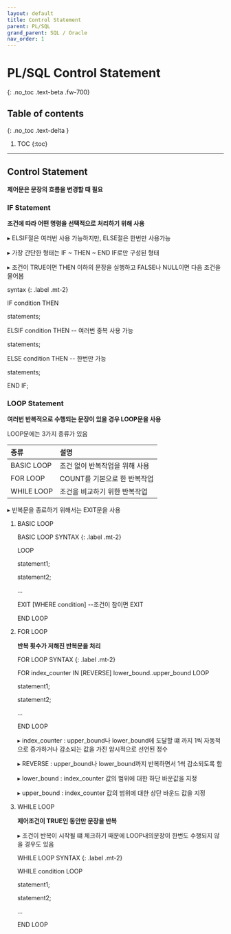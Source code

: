 ```yaml
---
layout: default
title: Control Statement
parent: PL/SQL
grand_parent: SQL / Oracle
nav_order: 1
---
```


# PL/SQL Control Statement
{: .no_toc .text-beta .fw-700}

## Table of contents
{: .no_toc .text-delta }

1. TOC
{:toc}

---

## Control Statement

**제어문은 문장의 흐름을 변경할 때 필요**

### IF Statement

**조건에 따라 어떤 명령을 선택적으로 처리하기 위해 사용**

&#9656; ELSIF절은 여러번 사용 가능하지만, ELSE절은 한번만 사용가능

&#9656; 가장 간단한 형태는 IF ~ THEN ~ END IF로만 구성된 형태

&#9656; 조건이 TRUE이면 THEN 이하의 문장을 실행하고 FALSE나 NULL이면 다음 조건을 물어봄

syntax
{: .label .mt-2}
<div class="code-example" markdown="1">
IF condition THEN
    
statements;

ELSIF condition THEN    -- 여러번 중복 사용 가능
    
statements;

ELSE condition THEN     -- 한번만 가능
    
statements;

END IF;
</div>

### LOOP Statement

**여러번 반복적으로 수행되는 문장이 있을 경우 LOOP문을 사용**

LOOP문에는 3가지 종류가 있음 

| 종류 | 설명|
|:----|:-----|
| BASIC LOOP | 조건 없이 반복작업을 위해 사용 |
|FOR LOOP | COUNT를 기본으로 한 반복작업 |
|WHILE LOOP | 조건을 비교하기 위한 반복작업 |

&#9656; 반복문을 종료하기 위해서는 EXIT문을 사용

1. BASIC LOOP

    BASIC LOOP SYNTAX
    {: .label .mt-2}
    <div class="code-example" markdown="1">
    LOOP

    statement1;

    statement2;

    ...

    EXIT [WHERE condition] --조건이 참이면 EXIT

    END LOOP
    </div>

2. FOR LOOP

    **반복 횟수가 저해진 반복문을 처리**

    FOR LOOP SYNTAX
    {: .label .mt-2}
    <div class="code-example" markdown="1">
    FOR index_counter IN [REVERSE] lower_bound..upper_bound LOOP

    statement1;

    statement2;

    ...

    END LOOP
    </div>
    
    &#9656; index_counter : upper_bound나 lower_bound에 도달할 떄 까지 1씩 자동적으로 증가하거나 감소되는 값을 가진 암시적으로 선언된 정수
    
    &#9656; REVERSE : upper_bound나 lower_bound까지 반복하면서 1씩 감소되도록 함
    
    &#9656; lower_bound : index_counter 값의 범위에 대한 하단 바운값을 지정
    
    &#9656; upper_bound : index_counter 값의 범위에 대한 상단 바운드 값을 지정

3. WHILE LOOP

    **제어조건이 TRUE인 동안만 문장을 반복**

    &#9656; 조건이 반복이 시작될 떄 체크하기 때문에 LOOP내의문장이 한번도 수행되지 않을 경우도 있음

    WHILE LOOP SYNTAX
    {: .label .mt-2}
    <div class="code-example" markdown="1">
    WHILE condition LOOP

    statement1;

    statement2;

    ...

    END LOOP
    </div>
